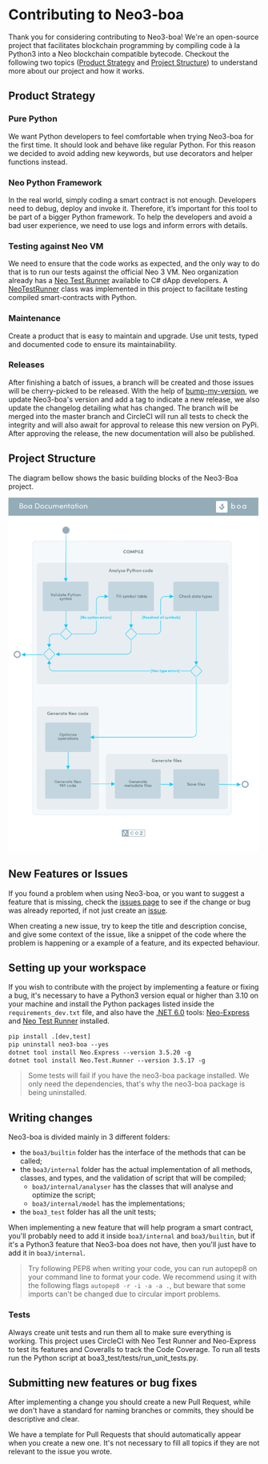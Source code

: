 # Contributing to Neo3-boa

Thank you for considering contributing to Neo3-boa! We're an open-source project that facilitates blockchain programming
by compiling code à la Python3 into a Neo blockchain compatible bytecode. 
Checkout the following two topics ([Product Strategy](#product-strategy) and [Project Structure](#project-structure))
to understand more about our project and how it works.

## Product Strategy

### Pure Python
We want Python developers to feel comfortable when trying Neo3-boa for the first time. It should look and behave like
regular Python. For this reason we decided to avoid adding new keywords, but use decorators and helper functions instead.

### Neo Python Framework
In the real world, simply coding a smart contract is not enough. Developers need to debug, deploy and invoke it.
Therefore, it’s important for this tool to be part of a bigger Python framework. To help the developers and avoid a bad
user experience, we need to use logs and inform errors with details.

### Testing against Neo VM
We need to ensure that the code works as expected, and the only way to do that is to run our tests against the official
Neo 3 VM. Neo organization already has a [Neo Test Runner](https://github.com/ngdenterprise/neo-test#neo-test-runner)
available to C# dApp developers. A [NeoTestRunner](boa3_test/test_drive/testrunner/neo_test_runner.py) class was
implemented in this project to facilitate testing compiled smart-contracts with Python.

### Maintenance
Create a product that is easy to maintain and upgrade. Use unit tests, typed and documented code to ensure its maintainability.

### Releases
After finishing a batch of issues, a branch will be created and those issues will be cherry-picked to be released. With
the help of [bump-my-version](https://github.com/callowayproject/bump-my-version), we update Neo3-boa's version and add a tag to indicate 
a new release, we also update the changelog detailing what has changed. The branch will be merged into the master branch 
and CircleCI will run all tests to check the integrity and will also await for approval to release this new version on 
PyPi. After approving the release, the new documentation will also be published.

## Project Structure

The diagram bellow shows the basic building blocks of the Neo3-Boa project.
<p>
  <img
    src="/.github/resources/images/diagram.png"
    width="500px;">
</p>

## New Features or Issues

If you found a problem when using Neo3-boa, or you want to suggest a feature that is missing, check the [issues page](https://github.com/CityOfZion/neo3-boa/issues)
to see if the change or bug was already reported, if not just create an [issue](https://github.com/CityOfZion/neo3-boa/issues/new/choose).

When creating a new issue, try to keep the title and description concise, and give some context of the issue, like a
snippet of the code where the problem is happening or a example of a feature, and its expected behaviour.

## Setting up your workspace

If you wish to contribute with the project by implementing a feature or fixing a bug, it's necessary to have a Python3
version equal or higher than 3.10 on your machine and install the Python packages listed inside the `requirements_dev.txt`
file, and also have the [.NET 6.0](https://dotnet.microsoft.com/en-us/download/dotnet/6.0) tools: [Neo-Express](https://github.com/neo-project/neo-express#neo-express-and-neo-trace) and [Neo Test Runner](https://github.com/ngdenterprise/neo-test#neo-test-runner)
installed.

```shell
pip install .[dev,test]
pip uninstall neo3-boa --yes
dotnet tool install Neo.Express --version 3.5.20 -g
dotnet tool install Neo.Test.Runner --version 3.5.17 -g
```

> Some tests will fail if you have the neo3-boa package installed. We only need the dependencies, that's why the 
> neo3-boa package is being uninstalled.


## Writing changes

Neo3-boa is divided mainly in 3 different folders:

- the `boa3/builtin` folder has the interface of the methods that can be called;
- the `boa3/internal` folder has the actual implementation of all methods, classes, and types, and the validation of script that will be compiled;
  - `boa3/internal/analyser` has the classes that will analyse and optimize the script;
  - `boa3/internal/model` has the implementations;
- the `boa3_test` folder has all the unit tests;

When implementing a new feature that will help program a smart contract, you'll probably need to add it inside
`boa3/internal` and `boa3/builtin`, but if it's a Python3 feature that Neo3-boa does not have, then you'll just have to
add it in `boa3/internal`.

> Try following PEP8 when writing your code, you can run autopep8 on your command line to format your code. 
> We recommend using it with the following flags `autopep8 -r -i -a -a .`, but beware that some imports can't be
> changed due to circular import problems.

### Tests

Always create unit tests and run them all to make sure everything is working.
This project uses CircleCI with Neo Test Runner and Neo-Express to test its features and Coveralls to track the Code 
Coverage. To run all tests run the Python script at boa3_test/tests/run_unit_tests.py.

## Submitting new features or bug fixes

After implementing a change you should create a new Pull Request, while we don't have a standard for naming branches
or commits, they should be descriptive and clear.

We have a template for Pull Requests that should automatically appear when you create a new one. It's not necessary to
fill all topics if they are not relevant to the issue you wrote.
